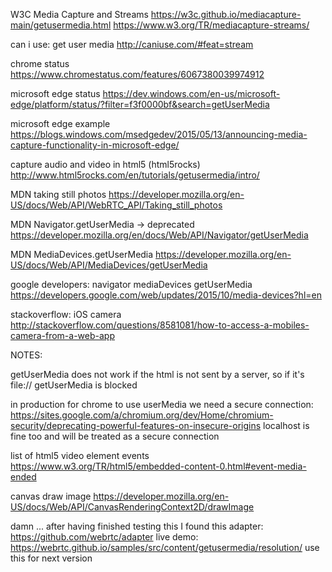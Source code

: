 W3C Media Capture and Streams
https://w3c.github.io/mediacapture-main/getusermedia.html
https://www.w3.org/TR/mediacapture-streams/

can i use: get user media
http://caniuse.com/#feat=stream

chrome status
https://www.chromestatus.com/features/6067380039974912

microsoft edge status
https://dev.windows.com/en-us/microsoft-edge/platform/status/?filter=f3f0000bf&search=getUserMedia

microsoft edge example
https://blogs.windows.com/msedgedev/2015/05/13/announcing-media-capture-functionality-in-microsoft-edge/

capture audio and video in html5 (html5rocks)
http://www.html5rocks.com/en/tutorials/getusermedia/intro/

MDN taking still photos
https://developer.mozilla.org/en-US/docs/Web/API/WebRTC_API/Taking_still_photos

MDN Navigator.getUserMedia -> deprecated
https://developer.mozilla.org/en/docs/Web/API/Navigator/getUserMedia

MDN MediaDevices.getUserMedia
https://developer.mozilla.org/en-US/docs/Web/API/MediaDevices/getUserMedia

google developers: navigator mediaDevices getUserMedia
https://developers.google.com/web/updates/2015/10/media-devices?hl=en

stackoverflow: iOS camera
http://stackoverflow.com/questions/8581081/how-to-access-a-mobiles-camera-from-a-web-app

NOTES:

getUserMedia does not work if the html is not sent by a server, so if it's file:// getUserMedia is blocked

in production for chrome to use userMedia we need a secure connection:
https://sites.google.com/a/chromium.org/dev/Home/chromium-security/deprecating-powerful-features-on-insecure-origins
localhost is fine too and will be treated as a secure connection

list of html5 video element events
https://www.w3.org/TR/html5/embedded-content-0.html#event-media-ended

canvas draw image
https://developer.mozilla.org/en-US/docs/Web/API/CanvasRenderingContext2D/drawImage

damn ... after having finished testing this I found this adapter:
https://github.com/webrtc/adapter
live demo: https://webrtc.github.io/samples/src/content/getusermedia/resolution/
use this for next version
